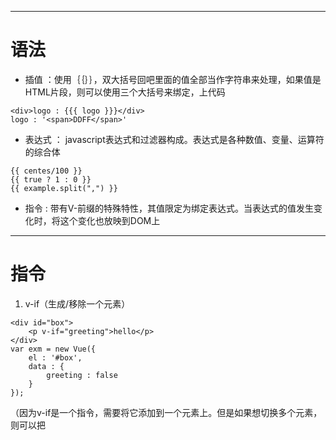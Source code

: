 ------------------------------
# 语法

- 插值 ：使用｛｛｝｝，双大括号回吧里面的值全部当作字符串来处理，如果值是HTML片段，则可以使用三个大括号来绑定，上代码
```
<div>logo : {{{ logo }}}</div>
logo : '<span>DDFF</span>'
```
- 表达式 ： javascript表达式和过滤器构成。表达式是各种数值、变量、运算符的综合体
```
{{ centes/100 }} 
{{ true ? 1 : 0 }}
{{ example.split(",") }}
```
- 指令 : 带有V-前缀的特殊特性，其值限定为绑定表达式。当表达式的值发生变化时，将这个变化也放映到DOM上

---

# 指令

1. v-if（生成/移除一个元素）
```
<div id="box">
    <p v-if="greeting">hello</p>
</div>
var exm = new Vue({
    el : '#box',
    data : {
        greeting : false
    }
});
```
（因为v-if是一个指令，需要将它添加到一个元素上。但是如果想切换多个元素，则可以把<template> 元素当作包装元素，并在其上使用v-if，最终的渲染结果不会包含他）

```
<div id="example">
    <!-- <p v-if="greeting">hello</p> -->
    <template v-if="greeting">
        <h1>tittle</h1>
        <p>sssssss</p>
        <p>aaaaaaa</p>
    </template>
</div>
var exm = new Vue({
    el : '#example',
    data : {
        greeting : false
    }
});
```

2.v-show (显示/隐藏HTML元素,相当于style = "display:none".注:不支持<template>语法)

```
<div id="box">
    <p v-show="greeting">hello</p>
</div>
var exm = new Vue({
    el : '#box',
    data : {
        greeting : false
    }
});
```
v-if/v-show功能相似，区别在哪：v-if是操作DOM元素，V-show则只是基于css
的切换。v-if有更高的切换消耗，v-show有更高的初始渲染消耗，因此，需要频繁的切换使用v-show，在运行时条件不大可能改变使用v-if。

3.v-else（必须跟着v-if/v-show，才能充当else功能）
```
<div id="box1">
    <p v-if="ok"> wos</p>
    <p v-else="ok">sow</p>
</div>
var box1 = new Vue({
        el : '#box1',
        data : {
            ok : false
        }
    });
    
```
v-show用在组件上时，以为指令的优先级v-sels会有坑，所以不要这样做
```
<div v-show="con"></div>
<p v-else="con"></p>

<!--不要这么做，用如下的方式-->
<div v-show="con"></div>
<p v-show="!con"></p>
```
4.v-model(用来在input/select/text/checkbox/radio等表单控件元素上创建双向数据绑定)

```
<div id="example">
        <form action="#" >
            姓名：<input type="text" v-model="datas.name" placeholder=""><br>
            性别：
            <input type="radio" id="man" value="one" v-model="datas.sex">
            <label for="man">男</label>
            <input type="radio" id="male" value="two" v-model="datas.sex">
            <label for="male">女</label><br>
            兴趣：
            <input type="checkbox" id="book" value="book" v-model="datas.interest">
            <label for="book">阅读</label>
            <input type="checkbox" id="swim" value="swim" v-model="datas.interest">
            <label for="swim">游泳</label>
            <input type="checkbox" id="game" value="game" v-model="datas.interest">
            <label for="game">游戏</label>
            <input type="checkbox" id="song" value="song" v-model="datas.interest">
            <label for="song">唱歌</label><br>
            身份：
            <select  v-model="datas.identity">
                <option value="teacher" >教师</option>
                <option value="doctor" >医生</option>
                <option value="lawyer" >律师</option>
            </select>
        </form>
        <p>姓名：{{ datas.name }}</p>
        <p>性别：{{ datas.sex }}</p>
        <p>兴趣：{{ datas.interest }}</p>
        <p>身份：{{ datas.identity }}</p>
    </div>
    
<script>
     new Vue({
        el:'#example',
        data : {
            datas : {
                name :'',
                sex:'',
                interest :[],
                identity :''
            }
        }
    })
</script>    
```
注意：需要在同一个id下操作

v-model可以设置的参数（修饰符） 
:   number : 将用户的输入自动转换为Number类型，如果原值的转换结果为NaN，则返回原值
:   lazy : 默认，v-model在input事件中同步输入框的值与数据，lazy可以将数据的改变在change事件中发生
:   debounce : 设置一个最小的延时同步输入框的值与数据（vue2.0被废弃）
:   trim 去除出入内容前后空格
```
<body >
    <div id="example">
        <input type="text" v-model.lazy="msg" >
        <p>{{msg}}</p>
    </div>
</body>
<script>
     new Vue({
        el:'#example',
        data : {
            msg : '到底修改了没有'
        }
    })
</script>
```
5.v-for 指令根据一组数组的选项列表进行渲染。 v-for 指令需要以 item in items 形式的特殊语法， items 是源数据数组并且 item 是数组元素迭代的别名。拥有对父作用域属性的完全访问权限
```
<body >
    <div id="example">
        <ul id="demo">
            <li v-for="item in items" >
                {{item.msg}}
            </li>
        </ul>
    </div>
</body>
<script>
     new Vue({
        el:'#demo',
        data : {
            items : [
                {msg:'顺风车'},
                {msg:'专车'}
            ]
        }
    })
</script>
```
v-for还可以设置一个索引值如下（注意是包在()中的，用逗号隔开），可以用 of 替代 in 作为分隔符
```
<body >
    <div id="example">
        <ul id="demo">
            <li v-for="(item, index) of items" >
                {{item.msg}} - {{index}}
            </li>
        </ul>
    </div>
</body>
<script>
     new Vue({
        el:'#demo',
        data : {
            items : [
                {msg:'顺风车'},
                {msg:'专车'}
            ]
        }
    })
</script>
```
同v-if一样template也可以包裹v-for指令

```
<ul>
  <template v-for="item in items">
    <li>{{ item.msg }}</li>
    <li class="divider"></li>
  </template>
</ul>
```
==v-for遍历obj也是一样的不同的是可以设置三个参数分别代表value/key/index==
```
<div v-for="(value, key, index) in object">
  {{ index }}. {{ key }} : {{ value }}
</div>
```

v-for 也可以取整数。在这种情况下，它将重复多次模板
```
<div>
  <span v-for="n in 10">{{ n }}</span>
</div>
```
Vue 不能检测以下变动的数组：
:   当你利用索引直接设置一个项时，例如： vm.items[indexOfItem] = newValue
:   当你修改数组的长度时，例如： vm.items.length = newLength

替代方法
:   Vue.set(example1.items, indexOfItem, newValue) / example1.items.splice(indexOfItem, 1, newValue)
:   example1.items.splice(newLength)

6.v-text : 更新元素的 textContent。如果要更新部分的 textContent ，需要使用 {{ Mustache }} 插值.

7. v-html : 更新元素的 innerHTML 。注意：内容按普通 HTML 插入 - 不会作为 Vue 模板进行编译 .
8. v-bind 动态地绑定一个或多个特性，或一个组件 prop 到表达式。(缩写：)
9. v-on : 勇于绑定事件监听器（缩写@）
-   .stop - 调用 event.stopPropagation()。
-   .prevent - 调用 event.preventDefault()。
-   .capture - 添加事件侦听器时使用 capture 模式。
-   .self - 只当事件是从侦听器绑定的元素本身触发时才触发回调。
-   .{keyCode | keyAlias}只当事件是从侦听器绑定的元素本身触发时才触发回调。
-   .native - 监听组件根元素的原生事件。
```
<!-- 方法处理器 -->
<button v-on:click="doThis"></button>
<!-- 内联语句 -->
<button v-on:click="doThat('hello', $event)"></button>
<!-- 缩写 -->
<button @click="doThis"></button>
<!-- 停止冒泡 -->
<button @click.stop="doThis"></button>
<!-- 阻止默认行为 -->
<button @click.prevent="doThis"></button>
<!-- 阻止默认行为，没有表达式 -->
<form @submit.prevent></form>
<!--  串联修饰符 -->
<button @click.stop.prevent="doThis"></button>
<!-- 键修饰符，键别名 -->
<input @keyup.enter="onEnter">
<!-- 键修饰符，键代码 -->
<input @keyup.13="onEnter">
```

10. v-pre : 跳过这个元素和它的子元素的编译过程。可以用来显示原始 Mustache 标签。跳过大量没有指令的节点会加快编译。
11. v-cloak : 这个指令保持在元素上直到关联实例结束编译。和 CSS 规则如 [v-cloak] { display: none } 一起用时，这个指令可以隐藏未编译的 Mustache 标签直到实例准备完毕。
12. v-once : 只渲染元素和组件一次。随后的重新渲染,元素/组件及其所有的子节点将被视为静态内容并跳过。这可以用于优化更新性能。
    
